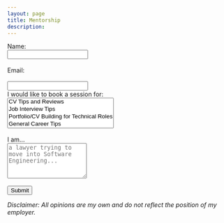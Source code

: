 ```yaml
---
layout: page
title: Mentorship
description:
---
```

<form action="https://getform.io/f/18ccb476-5d00-4bc6-8498-563b6118b2de" method="POST">
    <label for="name">Name:</label><br>
    <input type="text" id="name" name="name"><br><br>
    <label for="email">Email:</label><br><br>
    <input type="text" id="email" name="email"><br>
    I would like to book a session for: <br>
    <select multiple="" name="purpose">
        <option value="CV Tips and Reviews">CV Tips and Reviews</option>
        <option value="Interview Tips">Job Interview Tips</option>
        <option value="Portfolio/CV Building for Technical Roles">Portfolio/CV Building for Technical Roles</option>
        <option value="General Career Tips">General Career Tips</option>
        <option value="UK University Application">UK University Application</option>
    </select><br><br>
    <label for="message">I am...</label><br>
    <textarea name="message" placeholder="a lawyer trying to move into Software Engineering..." rows="5"></textarea><br><br>
    <button type="submit" value="Submit">Submit</button>
</form>

*Disclaimer: All opinions are my own and do not reflect the position of my employer.*